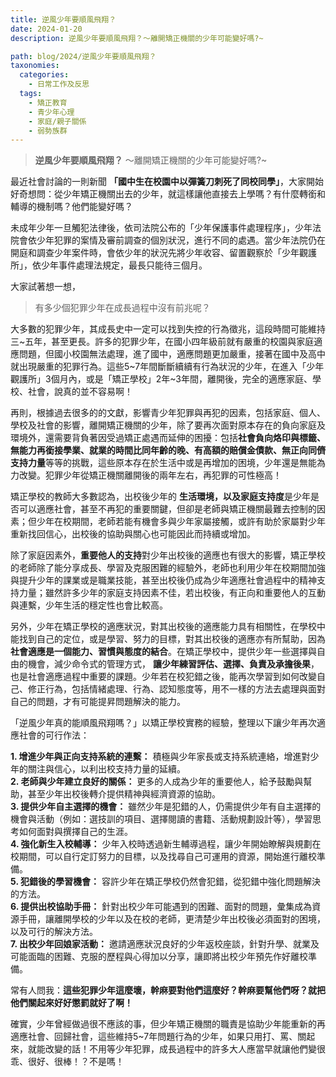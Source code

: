 ```yaml
---
title: 逆風少年要順風飛翔？
date: 2024-01-20
description: 逆風少年要順風飛翔？～離開矯正機關的少年可能變好嗎?~

path: blog/2024/逆風少年要順風飛翔？
taxonomies:
  categories: 
    - 日常工作及反思
  tags: 
    - 矯正教育
    - 青少年心理
    - 家庭/親子關係
    - 弱勢族群
---
```


> **逆風少年要順風飛翔？** ～離開矯正機關的少年可能變好嗎?~

最近社會討論的一則新聞 **「國中生在校園中以彈簧刀刺死了同校同學」**，大家開始好奇想問：從少年矯正機關出去的少年，就這樣讓他直接去上學嗎？有什麼轉銜和輔導的機制嗎？他們能變好嗎？

未成年少年一旦觸犯法律後，依司法院公布的「少年保護事件處理程序」，少年法院會依少年犯罪的案情及審前調查的個別狀況，進行不同的處遇。當少年法院仍在開庭和調查少年案件時，會依少年的狀況先將少年收容、留置觀察於「少年觀護所」，依少年事件處理法規定，最長只能待三個月。

大家試著想一想，

> 有多少個犯罪少年在成長過程中沒有前兆呢？
 
大多數的犯罪少年，其成長史中一定可以找到失控的行為徵兆，這段時間可能維持三~五年，甚至更長。許多的犯罪少年，在國小四年級前就有嚴重的校園與家庭適應問題，但國小校園無法處理，進了國中，適應問題更加嚴重，接著在國中及高中就出現嚴重的犯罪行為。這些5~7年間斷斷續續有行為狀況的少年，在進入「少年觀護所」3個月內，或是「矯正學校」2年~3年間，離開後，完全的適應家庭、學校、社會，說真的並不容易啊！

再則，根據過去很多的的文獻，影響青少年犯罪與再犯的因素，包括家庭、個人、學校及社會的影響，離開矯正機關的少年，除了要再次面對原本存在的負向家庭及環境外，還需要背負著因受過矯正處遇而延伸的困擾：包括**社會負向烙印與標籤、無能力再銜接學業、就業的時間比同年齡的晚、有高額的賠償金債款、無正向同儕支持力量**等等的挑戰，這些原本存在於生活中或是再增加的困境，少年還是無能為力改變。犯罪少年從矯正機關離開後的兩年左右，再犯罪的可性極高！

矯正學校的教師大多數認為，出校後少年的 **生活環境，以及家庭支持度**是少年是否可以適應社會，甚至不再犯的重要關鍵，但卻是老師與矯正機關最難去控制的因素；但少年在校期間，老師若能有機會多與少年家屬接觸，或許有助於家屬對少年重新找回信心，出校後的協助與關心也可能因此而持續或增加。

除了家庭因素外，**重要他人的支持**對少年出校後的適應也有很大的影響，矯正學校的老師除了能分享成長、學習及克服困難的經驗外，老師也利用少年在校期間加強與提升少年的課業或是職業技能，甚至出校後仍成為少年適應社會過程中的精神支持力量；雖然許多少年的家庭支持因素不佳，若出校後，有正向和重要他人的互動與連繫，少年生活的穩定性也會比較高。

另外，少年在矯正學校的適應狀況，對其出校後的適應能力具有相關性，在學校中能找到自己的定位，或是學習、努力的目標，對其出校後的適應亦有所幫助，因為 **社會適應是一個能力、習慣與態度的結合**。在矯正學校中，提供少年一些選擇與自由的機會，減少命令式的管理方式， **讓少年練習評估、選擇、負責及承擔後果**，也是社會適應過程中重要的課題。少年若在校犯錯之後，能再次學習到如何改變自己、修正行為，包括情緒處理、行為、認知態度等，用不一樣的方法去處理與面對自己的問題，才有可能提昇問題解決的能力。

「逆風少年真的能順風飛翔嗎？」以矯正學校實務的經驗，整理以下讓少年再次適應社會的可行作法：

**1. 增進少年與正向支持系統的連繫：** 積極與少年家長或支持系統連絡，增進對少年的關注與信心，以利出校支持力量的延續。<br>
**2. 老師與少年建立良好的關係：** 更多的人成為少年的重要他人，給予鼓勵與幫助，甚至少年出校後轉介提供精神與經濟資源的協助。<br>
**3. 提供少年自主選擇的機會：** 雖然少年是犯錯的人，仍需提供少年有自主選擇的機會與活動（例如：選技訓的項目、選擇閱讀的書籍、活動規劃設計等），學習思考如何面對與撰擇自己的生涯。<br>
**4. 強化新生入校輔導：** 少年入校時透過新生輔導過程，讓少年開始瞭解與規劃在校期間，可以自行定訂努力的目標，以及找尋自己可運用的資源，開始進行離校準備。<br>
**5. 犯錯後的學習機會：** 容許少年在矯正學校仍然會犯錯，從犯錯中強化問題解決的方法。<br>
**6. 提供出校協助手冊：** 針對出校少年可能遇到的困難、面對的問題，彙集成為資源手冊，讓離開學校的少年以及在校的老師，更清楚少年出校後必須面對的困境，以及可行的解決方法。<br>
**7. 出校少年回娘家活動：** 邀請適應狀況良好的少年返校座談，針對升學、就業及可能面臨的困難、克服的歷程與心得加以分享，讓即將出校少年預先作好離校準備。<br>

常有人問我：**這些犯罪少年這麼壞，幹麻要對他們這麼好？幹麻要幫他們呀？就把他們關起來好好懲罰就好了啊！**<br>

確實，少年曾經做過很不應該的事，但少年矯正機關的職責是協助少年能重新的再適應社會、回歸社會，這些維持5~7年問題行為的少年，如果只用打、罵、關起來，就能改變的話！不用等少年犯罪，成長過程中的許多大人應當早就讓他們變很乖、很好、很棒！？不是嗎！
